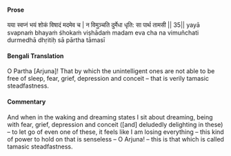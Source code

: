 #### Prose 

यया स्वप्नं भयं शोकं विषादं मदमेव च |
न विमुञ्चति दुर्मेधा धृति: सा पार्थ तामसी || 35||
yayā svapnaṁ bhayaṁ śhokaṁ viṣhādaṁ madam eva cha
na vimuñchati durmedhā dhṛitiḥ sā pārtha tāmasī

 #### Bengali Translation 

O Partha [Arjuna]! That by which the unintelligent ones are not able to be free of sleep, fear, grief, depression and conceit – that is verily tamasic steadfastness. 

 #### Commentary 

And when in the waking and dreaming states I sit about dreaming, being with fear, grief, depression and conceit ([and] deludedly delighting in these) – to let go of even one of these, it feels like I am losing everything – this kind of power to hold on that is senseless – O Arjuna! – this is that which is called tamasic steadfastness.